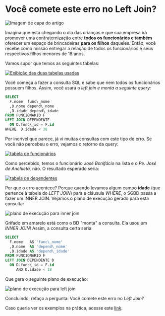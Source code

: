 # Você comete este erro no Left Join?

![Imagem de capa do artigo](https://media-exp1.licdn.com/dms/image/C4D12AQG4ox7yv7p6EQ/article-cover_image-shrink_423_752/0/1651578328606?e=2147483647&v=beta&t=ZK8wOw_90WeE1xBBqlyhK_iFUYo9tZ1536HyvMVMUQc)


Imagina que está chegando o dia das crianças e que sua empresa irá promover uma confraternização entre **todos os funcionários e também** oferecer um espaço de brincadeiras **para os filhos** daqueles. Então, você recebe como missão entregar a relação de todos os funcionários e seus respectivos filhos menores de 18 anos.

Vamos supor que temos as seguintes tabelas:

[![Exibição das duas tabelas usadas](https://media-exp1.licdn.com/dms/image/C4D12AQEf8ioRWKt2Zg/article-inline_image-shrink_1500_2232/0/1651581016945?e=2147483647&v=beta&t=IBjlCbKlhJfJbuXyqhAK_gAr_r-f9uXJx0AGvBmd6QY)](https://dbfiddle.uk/?rdbms=sqlserver_2016&fiddle=70d84946a39ee6ae487e93fa4ec7fbf2)

Você começa a fazer a consulta SQL e sabe que nem todos os funcionários possuem filhos. Assim, você usará o _left join e monta a seguinte query:_

``` sql
SELECT
  F.nome  func\_nome
  ,D.nome depend\_nome
  ,D.idade depend\_idade
FROM FUNCIONARIO F
LEFT JOIN DEPENDENTE
  ON D.func\_id = F.id
WHERE  D.idade < 18
```

Por incrível que parece, já vi muitas consultas com este tipo de erro. Se você não percebeu o erro, vejamos o retorno da query:

[![tabela de funcionários](https://media-exp1.licdn.com/dms/image/C4D12AQFX8h7E-5HrgQ/article-inline_image-shrink_1500_2232/0/1651582362950?e=2147483647&v=beta&t=gw7GcXNksafjuNB0Mes4Yq-T4nzmAvDNWFlSzifFW4U)](https://dbfiddle.uk/?rdbms=sqlserver_2016&fiddle=70d84946a39ee6ae487e93fa4ec7fbf2)

Como percebido, temos o funcionário _José Bonifácio_ na lista e o _Pe. José de Anchieta,_ não. O resultado esperado seria:

[![tabela de dependentes](https://media-exp1.licdn.com/dms/image/C4D12AQFv_3WyLbzzLw/article-inline_image-shrink_1500_2232/0/1651582381903?e=2147483647&v=beta&t=secJjHusk3oUMmXeKdq5PxgGvYtaL2cYW754qBGcKZY)](https://dbfiddle.uk/?rdbms=sqlserver_2016&fiddle=70d84946a39ee6ae487e93fa4ec7fbf2)

Por que o erro acontece? Porque quando levamos algum campo **idade** (que pertence à tabela do _LEFT JOIN_) para a cláusula _WHERE_, o SGBD passa a fazer um INNER JOIN. Vejamos o plano de execução gerado para esta consulta:

![plano de execução para inner join](https://media-exp1.licdn.com/dms/image/C4D12AQF67eKAciJdAA/article-inline_image-shrink_1500_2232/0/1651583202846?e=2147483647&v=beta&t=nobJsh05_sZTYfdvbki-tgAxxVvuCPtXQxPIPTZZz3A)

Grifado em amarelo está como o BD "monta" a consulta. Ela usou um _INNER JOIN_! Assim, a consulta certa seria:
``` sql
SELECT
  F.nome   AS 'func\_nome'
  ,D.nome  AS 'depend\_nome'
  ,D.idade AS 'depend\_idade'
FROM FUNCIONARIO F
LEFT JOIN DEPENDENTE D
  ON D.func\_id = F.id
     AND D.idade < 18
```

Que gera o seguinte plano de execução:

![plano de execução para left join](https://media-exp1.licdn.com/dms/image/C4D12AQE-bxE9WpWTyg/article-inline_image-shrink_1500_2232/0/1651583434146?e=2147483647&v=beta&t=a7DS4UDrIn1p8U66XaWyhBwYsEzNASkdkGjiAs7xQZQ)

Concluindo, refaço a pergunta: Você comete este erro no _Left Join_?

Caso queria ver os exemplos na prática, acesse este [link](git@github.com:airtoncarneiro/my-dev.to.git).

